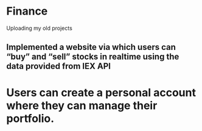 # Finance
Uploading my old projects

## Implemented a website via which users can “buy” and “sell” stocks in realtime using the data provided from IEX API
# Users can create a personal account where they can manage their portfolio.
